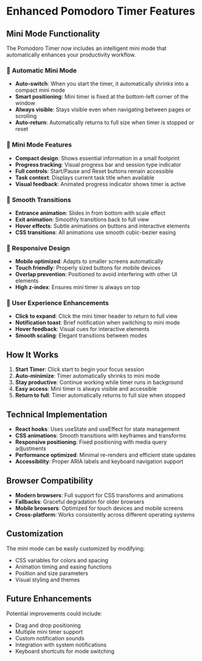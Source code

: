# Enhanced Pomodoro Timer Features

## Mini Mode Functionality

The Pomodoro Timer now includes an intelligent mini mode that automatically enhances your productivity workflow.

### 🚀 Automatic Mini Mode

- **Auto-switch**: When you start the timer, it automatically shrinks into a compact mini mode
- **Smart positioning**: Mini timer is fixed at the bottom-left corner of the window
- **Always visible**: Stays visible even when navigating between pages or scrolling
- **Auto-return**: Automatically returns to full size when timer is stopped or reset

### 🎯 Mini Mode Features

- **Compact design**: Shows essential information in a small footprint
- **Progress tracking**: Visual progress bar and session type indicator
- **Full controls**: Start/Pause and Reset buttons remain accessible
- **Task context**: Displays current task title when available
- **Visual feedback**: Animated progress indicator shows timer is active

### 🎨 Smooth Transitions

- **Entrance animation**: Slides in from bottom with scale effect
- **Exit animation**: Smoothly transitions back to full view
- **Hover effects**: Subtle animations on buttons and interactive elements
- **CSS transitions**: All animations use smooth cubic-bezier easing

### 📱 Responsive Design

- **Mobile optimized**: Adapts to smaller screens automatically
- **Touch friendly**: Properly sized buttons for mobile devices
- **Overlap prevention**: Positioned to avoid interfering with other UI elements
- **High z-index**: Ensures mini timer is always on top

### 🎪 User Experience Enhancements

- **Click to expand**: Click the mini timer header to return to full view
- **Notification toast**: Brief notification when switching to mini mode
- **Hover feedback**: Visual cues for interactive elements
- **Smooth scaling**: Elegant transitions between modes

## How It Works

1. **Start Timer**: Click start to begin your focus session
2. **Auto-minimize**: Timer automatically shrinks to mini mode
3. **Stay productive**: Continue working while timer runs in background
4. **Easy access**: Mini timer is always visible and accessible
5. **Return to full**: Timer automatically returns to full size when stopped

## Technical Implementation

- **React hooks**: Uses useState and useEffect for state management
- **CSS animations**: Smooth transitions with keyframes and transforms
- **Responsive positioning**: Fixed positioning with media query adjustments
- **Performance optimized**: Minimal re-renders and efficient state updates
- **Accessibility**: Proper ARIA labels and keyboard navigation support

## Browser Compatibility

- **Modern browsers**: Full support for CSS transforms and animations
- **Fallbacks**: Graceful degradation for older browsers
- **Mobile browsers**: Optimized for touch devices and mobile screens
- **Cross-platform**: Works consistently across different operating systems

## Customization

The mini mode can be easily customized by modifying:
- CSS variables for colors and spacing
- Animation timing and easing functions
- Position and size parameters
- Visual styling and themes

## Future Enhancements

Potential improvements could include:
- Drag and drop positioning
- Multiple mini timer support
- Custom notification sounds
- Integration with system notifications
- Keyboard shortcuts for mode switching
